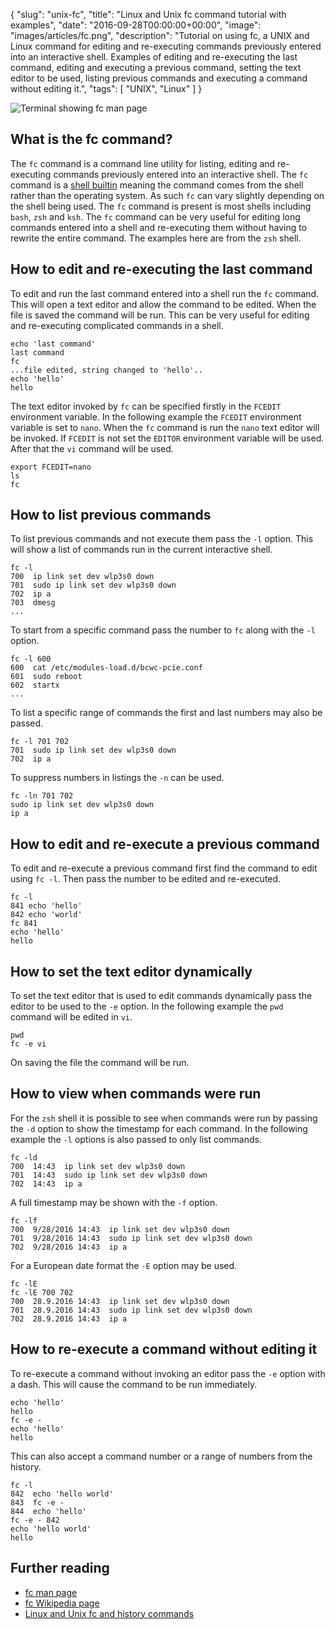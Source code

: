{
  "slug": "unix-fc",
  "title": "Linux and Unix fc command tutorial with examples",
  "date": "2016-09-28T00:00:00+00:00",
  "image": "images/articles/fc.png",
  "description": "Tutorial on using fc, a UNIX and Linux command for editing and re-executing commands previously entered into an interactive shell. Examples of editing and re-executing the last command, editing and executing a previous command, setting the text editor to be used, listing previous commands and executing a command without editing it.",
  "tags": [
    "UNIX",
    "Linux"
  ]
}

![Terminal showing fc man page][2]

## What is the fc command?

The `fc` command is a command line utility for listing, editing and re-executing commands previously entered into an interactive shell. The `fc` command is a [shell builtin][3] meaning the command comes from the shell rather than the operating system. As such `fc` can vary slightly depending on the shell being used. The `fc` command is present is most shells including `bash`, `zsh` and `ksh`. The `fc` command can be very useful for editing long commands entered into a shell and re-executing them without having to rewrite the entire command. The examples here are from the `zsh` shell.

## How to edit and re-executing the last command

To edit and run the last command entered into a shell run the `fc` command. This will open a text editor and allow the command to be edited. When the file is saved the command will be run. This can be very useful for editing and re-executing complicated commands in a shell. 

    echo 'last command'
    last command
    fc
    ...file edited, string changed to 'hello'..
    echo 'hello'
    hello 

The text editor invoked by `fc` can be specified firstly in the `FCEDIT` environment variable. In the following example the `FCEDIT` environment variable is set to `nano`. When the `fc` command is run the `nano` text editor will be invoked. If `FCEDIT` is not set the `EDITOR` environment variable will be used. After that the `vi` command will be used.

    export FCEDIT=nano
    ls
    fc

## How to list previous commands

To list previous commands and not execute them pass the `-l` option. This will show a list of commands run in the current interactive shell.

    fc -l
    700  ip link set dev wlp3s0 down
    701  sudo ip link set dev wlp3s0 down
    702  ip a
    703  dmesg
    ...

To start from a specific command pass the number to `fc` along with the `-l` option.

    fc -l 600
    600  cat /etc/modules-load.d/bcwc-pcie.conf
    601  sudo reboot
    602  startx
    ...

To list a specific range of commands the first and last numbers may also be passed.

    fc -l 701 702
    701  sudo ip link set dev wlp3s0 down
    702  ip a

To suppress numbers in listings the `-n` can be used.

    fc -ln 701 702
    sudo ip link set dev wlp3s0 down
    ip a

## How to edit and re-execute a previous command

To edit and re-execute a previous command first find the command to edit using `fc -l`. Then pass the number to be edited and re-executed.

    fc -l
    841 echo 'hello'
    842 echo 'world'
    fc 841
    echo 'hello'
    hello

## How to set the text editor dynamically

To set the text editor that is used to edit commands dynamically pass the editor to be used to the `-e` option. In the following example the `pwd` command will be edited in `vi`.

    pwd
    fc -e vi

On saving the file the command will be run. 


## How to view when commands were run

For the `zsh` shell it is possible to see when commands were run by passing the `-d` option to show the timestamp for each command. In the following example the `-l` options is also passed to only list commands.

    fc -ld
    700  14:43  ip link set dev wlp3s0 down
    701  14:43  sudo ip link set dev wlp3s0 down
    702  14:43  ip a

A full timestamp may be shown with the `-f` option.

    fc -lf
    700  9/28/2016 14:43  ip link set dev wlp3s0 down
    701  9/28/2016 14:43  sudo ip link set dev wlp3s0 down
    702  9/28/2016 14:43  ip a

For a European date format the `-E` option may be used.
    
    fc -lE
    fc -lE 700 702
    700  28.9.2016 14:43  ip link set dev wlp3s0 down
    701  28.9.2016 14:43  sudo ip link set dev wlp3s0 down
    702  28.9.2016 14:43  ip a

## How to re-execute a command without editing it

To re-execute a command without invoking an editor pass the `-e` option with a dash. This will cause the command to be run immediately.

    echo 'hello'
    hello
    fc -e -
    echo 'hello'
    hello 
    
This can also accept a command number or a range of numbers from the history.

    fc -l
    842  echo 'hello world'
    843  fc -e -
    844  echo 'hello'
    fc -e - 842
    echo 'hello world'
    hello

## Further reading 
* [fc man page][1]
* [fc Wikipedia page][3]
* [Linux and Unix fc and history commands][4]

[1]: https://linux.die.net/man/1/fc
[2]: /images/articles/fc.png "Linux and Unix fc command"
[3]: https://en.wikipedia.org/wiki/Cal_(Unix)
[4]: http://www.computerhope.com/unix/uhistory.htm
